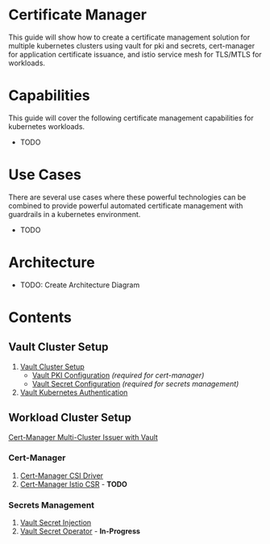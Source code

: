 # Certificate Manager

This guide will show how to create a certificate management solution for multiple kubernetes clusters using vault for pki and secrets, cert-manager for application certificate issuance, and istio service mesh for TLS/MTLS for workloads. 

# Capabilities
This guide will cover the following certificate management capabilities for kubernetes workloads.

- TODO

# Use Cases
There are several use cases where these powerful technologies can be combined to provide powerful automated certificate management with guardrails in a kubernetes environment.

- TODO

# Architecture

- TODO: Create Architecture Diagram

# Contents

## Vault Cluster Setup
1. [Vault Cluster Setup](./docs/vault-cluster-setup.md)
    - [Vault PKI Configuration](./docs/vault-pki-configuration.md) *(required for cert-manager)*
    - [Vault Secret Configuration](./docs/vault-secret-configuration.md) *(required for secrets management)*
1. [Vault Kubernetes Authentication](./docs/vault-kubernetes-authentication.md)

## Workload Cluster Setup

[Cert-Manager Multi-Cluster Issuer with Vault](./docs/cert-manager-clusterissuer-setup.md)

### Cert-Manager
1. [Cert-Manager CSI Driver](./docs/use-cases/cert-manager-csi-driver.md)
1. [Cert-Manager Istio CSR](./docs/use-cases/cert-manager-istio.md) - **TODO**

### Secrets Management
1. [Vault Secret Injection](./docs/use-cases/vault-secret-injection.md)
1. [Vault Secret Operator](./docs/use-cases/vault-secret-operator.md) - **In-Progress**
